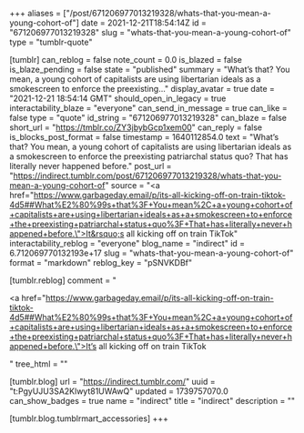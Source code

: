 +++
aliases = ["/post/671206977013219328/whats-that-you-mean-a-young-cohort-of"]
date = 2021-12-21T18:54:14Z
id = "671206977013219328"
slug = "whats-that-you-mean-a-young-cohort-of"
type = "tumblr-quote"

[tumblr]
can_reblog = false
note_count = 0.0
is_blazed = false
is_blaze_pending = false
state = "published"
summary = "What’s that? You mean, a young cohort of capitalists are using libertarian ideals as a smokescreen to enforce the preexisting..."
display_avatar = true
date = "2021-12-21 18:54:14 GMT"
should_open_in_legacy = true
interactability_blaze = "everyone"
can_send_in_message = true
can_like = false
type = "quote"
id_string = "671206977013219328"
can_blaze = false
short_url = "https://tmblr.co/ZY3jbybGcp1xem00"
can_reply = false
is_blocks_post_format = false
timestamp = 1640112854.0
text = "What’s that? You mean, a young cohort of capitalists are using libertarian ideals as a smokescreen to enforce the preexisting patriarchal status quo? That has literally never happened before."
post_url = "https://indirect.tumblr.com/post/671206977013219328/whats-that-you-mean-a-young-cohort-of"
source = "<a href=\"https://www.garbageday.email/p/its-all-kicking-off-on-train-tiktok-4d5##What%E2%80%99s+that%3F+You+mean%2C+a+young+cohort+of+capitalists+are+using+libertarian+ideals+as+a+smokescreen+to+enforce+the+preexisting+patriarchal+status+quo%3F+That+has+literally+never+happened+before.\">It&rsquo;s all kicking off on train TikTok</a>"
interactability_reblog = "everyone"
blog_name = "indirect"
id = 6.712069770132193e+17
slug = "whats-that-you-mean-a-young-cohort-of"
format = "markdown"
reblog_key = "pSNVKDBf"

[tumblr.reblog]
comment = "<p><a href=\"https://www.garbageday.email/p/its-all-kicking-off-on-train-tiktok-4d5##What%E2%80%99s+that%3F+You+mean%2C+a+young+cohort+of+capitalists+are+using+libertarian+ideals+as+a+smokescreen+to+enforce+the+preexisting+patriarchal+status+quo%3F+That+has+literally+never+happened+before.\">It’s all kicking off on train TikTok</a></p>"
tree_html = ""

[tumblr.blog]
url = "https://indirect.tumblr.com/"
uuid = "t:PgyUJU3SA2Klwyt81UWAwQ"
updated = 1739757070.0
can_show_badges = true
name = "indirect"
title = "indirect"
description = ""

[tumblr.blog.tumblrmart_accessories]
+++
